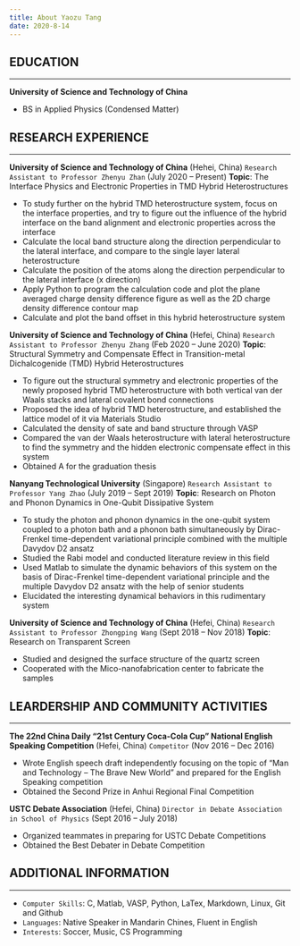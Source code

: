 ```yaml
---
title: About Yaozu Tang
date: 2020-8-14
--- 
```


## EDUCATION
---
**University of Science and Technology of China**
+ BS in Applied Physics (Condensed Matter)  

## RESEARCH EXPERIENCE
---
**University of Science and Technology of China** (Hehei, China)
`Research Assistant to Professor Zhenyu Zhan` (July 2020 – Present)
**Topic**: The Interface Physics and Electronic Properties in TMD Hybrid Heterostructures
+ To study further on the hybrid TMD heterostructure system, focus on the interface properties, and try to figure out the influence of the hybrid interface on the band alignment and electronic properties across the interface
+ Calculate the local band structure along the direction perpendicular to the lateral interface, and compare to the single layer lateral heterostructure
+ Calculate the position of the atoms along the direction perpendicular to the lateral interface (x direction)
+ Apply Python to program the calculation code and plot the plane averaged charge density difference figure as
well as the 2D charge density difference contour map
+ Calculate and plot the band offset in this hybrid heterostructure system

**University of Science and Technology of China** (Hefei, China)
`Research Assistant to Professor Zhenyu Zhang` (Feb 2020 – June 2020)
**Topic**: Structural Symmetry and Compensate Effect in Transition-metal Dichalcogenide (TMD) Hybrid Heterostructures
+ To figure out the structural symmetry and electronic properties of the newly proposed hybrid TMD heterostructure with both vertical van der Waals stacks and lateral covalent bond connections
+ Proposed the idea of hybrid TMD heterostructure, and established the lattice model of it via Materials Studio
+ Calculated the density of sate and band structure through VASP
+ Compared the van der Waals heterostructure with lateral heterostructure to find the symmetry and the hidden
electronic compensate effect in this system
+ Obtained A for the graduation thesis

**Nanyang Technological University** (Singapore)
`Research Assistant to Professor Yang Zhao` (July 2019 – Sept 2019)
**Topic**: Research on Photon and Phonon Dynamics in One-Qubit Dissipative System
+ To study the photon and phonon dynamics in the one-qubit system coupled to a photon bath and a phonon bath simultaneously by Dirac-Frenkel time-dependent variational principle combined with the multiple Davydov D2 ansatz
+ Studied the Rabi model and conducted literature review in this field
+ Used Matlab to simulate the dynamic behaviors of this system on the basis of Dirac-Frenkel time-dependent
variational principle and the multiple Davydov D2 ansatz with the help of senior students
+ Elucidated the interesting dynamical behaviors in this rudimentary system

**University of Science and Technology of China** (Hefei, China)
`Research Assistant to Professor Zhongping Wang` (Sept 2018 – Nov 2018)
**Topic**: Research on Transparent Screen
+ Studied and designed the surface structure of the quartz screen
+ Cooperated with the Mico-nanofabrication center to fabricate the samples

## LEARDERSHIP AND COMMUNITY ACTIVITIES
---
**The 22nd China Daily “21st Century Coca-Cola Cup” National English Speaking Competition** (Hefei, China)
`Competitor` (Nov 2016 – Dec 2016)
+ Wrote English speech draft independently focusing on the topic of “Man and Technology – The Brave New
World” and prepared for the English Speaking competition
+ Obtained the Second Prize in Anhui Regional Final Competition

**USTC Debate Association** (Hefei, China)
`Director in Debate Association in School of Physics` (Sept 2016 – July 2018)
+ Organized teammates in preparing for USTC Debate Competitions
+ Obtained the Best Debater in Debate Competition

## ADDITIONAL INFORMATION
---
+ `Computer Skills`: C, Matlab, VASP, Python, LaTex, Markdown, Linux, Git and Github
+ `Languages`: Native Speaker in Mandarin Chines, Fluent in English
+ `Interests`: Soccer, Music, CS Programming
